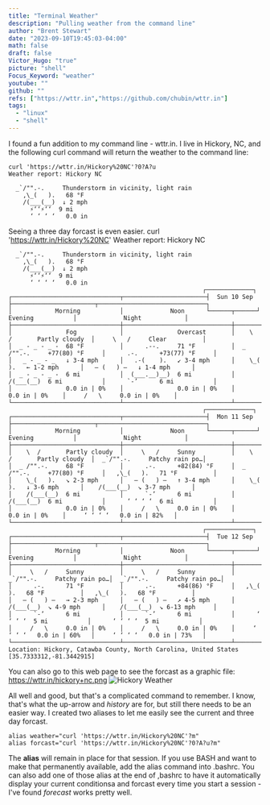 ```yaml
---
title: "Terminal Weather"
description: "Pulling weather from the command line"
author: "Brent Stewart"
date: "2023-09-10T19:45:03-04:00"
math: false
draft: false
Victor_Hugo: "true"
picture: "shell"
Focus_Keyword: "weather"
youtube: ""
github: ""
refs: ["https://wttr.in","https://github.com/chubin/wttr.in"]
tags:
  - "linux"
  - "shell"
---
```

I found a fun addition to my command line - wttr.in.  I live in Hickory, NC, and the following curl command will return the weather to the command line:

    curl 'https://wttr.in/Hickory%20NC'?0?A?u
    Weather report: Hickory NC

      _`/"".-.     Thunderstorm in vicinity, light rain
        ,\_(   ).   68 °F          
        /(___(__)  ↓ 2 mph        
          ⚡‘‘⚡‘‘  9 mi           
          ‘ ‘ ‘ ‘   0.0 in  

Seeing a three day forcast is even easier.
    curl 'https://wttr.in/Hickory%20NC'
    Weather report: Hickory NC

      _`/"".-.     Thunderstorm in vicinity, light rain
        ,\_(   ).   68 °F          
        /(___(__)  ↓ 2 mph        
          ⚡‘‘⚡‘‘  9 mi           
          ‘ ‘ ‘ ‘   0.0 in         
                                                          ┌─────────────┐                                                       
    ┌──────────────────────────────┬───────────────────────┤  Sun 10 Sep ├───────────────────────┬──────────────────────────────┐
    │            Morning           │             Noon      └──────┬──────┘     Evening           │             Night            │
    ├──────────────────────────────┼──────────────────────────────┼──────────────────────────────┼──────────────────────────────┤
    │               Fog            │               Overcast       │    \  /       Partly cloudy  │     \   /     Clear          │
    │  _ - _ - _ -  68 °F          │      .--.     71 °F          │  _ /"".-.     +77(80) °F     │      .-.      +73(77) °F     │
    │   _ - _ - _   ↓ 3-4 mph      │   .-(    ).   ↙ 3-4 mph      │    \_(   ).   ← 1-2 mph      │   ― (   ) ―   ↓ 1-4 mph      │
    │  _ - _ - _ -  6 mi           │  (___.__)__)  6 mi           │    /(___(__)  6 mi           │      `-’      6 mi           │
    │               0.0 in | 0%    │               0.0 in | 0%    │               0.0 in | 0%    │     /   \     0.0 in | 0%    │
    └──────────────────────────────┴──────────────────────────────┴──────────────────────────────┴──────────────────────────────┘
                                                          ┌─────────────┐                                                       
    ┌──────────────────────────────┬───────────────────────┤  Mon 11 Sep ├───────────────────────┬──────────────────────────────┐
    │            Morning           │             Noon      └──────┬──────┘     Evening           │             Night            │
    ├──────────────────────────────┼──────────────────────────────┼──────────────────────────────┼──────────────────────────────┤
    │    \  /       Partly cloudy  │     \   /     Sunny          │    \  /       Partly cloudy  │  _`/"".-.     Patchy rain po…│
    │  _ /"".-.     68 °F          │      .-.      +82(84) °F     │  _ /"".-.     +77(80) °F     │   ,\_(   ).   71 °F          │
    │    \_(   ).   ↘ 2-3 mph      │   ― (   ) ―   ↑ 3-4 mph      │    \_(   ).   ↓ 3-6 mph      │    /(___(__)  ↘ 3-7 mph      │
    │    /(___(__)  6 mi           │      `-’      6 mi           │    /(___(__)  6 mi           │      ‘ ‘ ‘ ‘  6 mi           │
    │               0.0 in | 0%    │     /   \     0.0 in | 0%    │               0.0 in | 0%    │     ‘ ‘ ‘ ‘   0.0 in | 82%   │
    └──────────────────────────────┴──────────────────────────────┴──────────────────────────────┴──────────────────────────────┘
                                                          ┌─────────────┐                                                       
    ┌──────────────────────────────┬───────────────────────┤  Tue 12 Sep ├───────────────────────┬──────────────────────────────┐
    │            Morning           │             Noon      └──────┬──────┘     Evening           │             Night            │
    ├──────────────────────────────┼──────────────────────────────┼──────────────────────────────┼──────────────────────────────┤
    │     \   /     Sunny          │     \   /     Sunny          │  _`/"".-.     Patchy rain po…│  _`/"".-.     Patchy rain po…│
    │      .-.      71 °F          │      .-.      +84(86) °F     │   ,\_(   ).   68 °F          │   ,\_(   ).   68 °F          │
    │   ― (   ) ―   → 2-3 mph      │   ― (   ) ―   ↗ 4-5 mph      │    /(___(__)  ↘ 4-9 mph      │    /(___(__)  ↘ 6-13 mph     │
    │      `-’      6 mi           │      `-’      6 mi           │      ‘ ‘ ‘ ‘  5 mi           │      ‘ ‘ ‘ ‘  5 mi           │
    │     /   \     0.0 in | 0%    │     /   \     0.0 in | 0%    │     ‘ ‘ ‘ ‘   0.0 in | 60%   │     ‘ ‘ ‘ ‘   0.0 in | 73%   │
    └──────────────────────────────┴──────────────────────────────┴──────────────────────────────┴──────────────────────────────┘
    Location: Hickory, Catawba County, North Carolina, United States [35.7333312,-81.3442915]

You can also go to this web page to see the forcast as a graphic file: https://wttr.in/hickory+nc.png
![Hickory Weather](/hickory+nc.png)

All well and good, but that's a complicated command to remember.  I know, that's what the up-arrow and _history_ are for, but still there needs to be an easier way.  I created two aliases to let me easily see the current and three day forcast.

    alias weather="curl 'https://wttr.in/Hickory%20NC'?m"
    alias forcast="curl 'https://wttr.in/Hickory%20NC'?0?A?u?m"

The __alias__ will remain in place for that session.  If you use BASH and want to make that permanently available, add the alias command into .bashrc.  You can also add one of those alias at the end of ,bashrc to have it automatically display your current conditionsa and forcast every time you start a session - I've found _forecast_ works pretty well.
